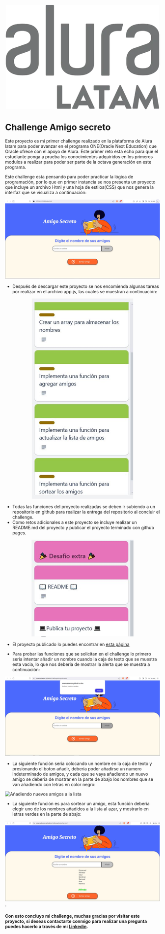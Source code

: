 <p align="center">
<img src="assets/logo-alura.webp" alt="Logo de Alura latam">
</p>

# Challenge Amigo secreto

Este proyecto es mi primer challenge realizado en la plataforma de Alura latam para poder avanzar en el programa ONE(Oracle Next Education) que Oracle ofrece con el apoyo de Alura.
Este primer reto esta echo para que el estudiante ponga a prueba los conocimientos adquiridos en los primeros modulos a realizar para poder ser parte de la octava generación en este programa.

Este challenge esta pensando para poder practicar la lógica de programación, por lo que en primer instancia se nos presenta un proyecto que incluye un archivo Html y una hoja de estilos(CSS) que nos genera la interfaz que se visualiza a continuación:

![Interfaz del proyecto](assets/interfaz.JPG)

- Después de descargar este proyecto se nos encomienda algunas tareas por realizar en el archivo app.js, las cuales se muestran a continuación:

<p align="center"> 
<img src="assets/tareas.JPG" alt="Tareas del desafio">
</p>

- Todas las funciones del proyecto realizadas se deben ir subiendo a un repositorio en github para realizar la entrega del repositorio al concluir el challenge.
- Como retos adicionales a este proyecto se incluye realizar un README.md del proyecto y publicar el proyecto terminado con github pages.

<p align="center">
  <img src="assets/desafioExtra.JPG" alt="Tareas extra del desafio">
</p>

- El proyecto publicado lo puedes encontrar en [esta página](https://emanuelcantur.github.io/challengeAmigoSecreto/)

- Para probar las funciones que se solicitan en el challenge lo primero seria intentar añadir un nombre cuando la caja de texto que se muestra esta vacia, lo que nos deberia de mostrar la alerta que se muestra a continuación:

![Alerta por caja de texto vacia](assets/alerta.JPG)

- La siguiente función seria colocando un nombre en la caja de texto y presionando el boton añadir, deberia poder añadirse un numero indeterminado de amigos, y cada que se vaya añadiendo un nuevo amigo se deberia de mostrar en la parte de abajo los nombres que se van añadiendo con letras en color negro:

![Añadiendo nuevos amigos a la lista](assets/añadirAmigos.JPG)

- La siguiente función es para sortear un amigo, esta función deberia elegir uno de los nombres añadidos a la lista al azar, y mostrarlo en letras verdes en la parte de abajo:

![Sorteando un amigo](assets/sortearAmigo.JPG).

#### Con esto concluyo mi challenge, muchas gracias por visitar este proyecto, si deseas contactarte conmigo para realizar una pregunta puedes hacerlo a través de mi [Linkedin](https://www.linkedin.com/in/emanuel-cant%C3%BA-rodr%C3%ADguez-72742a1bb/).